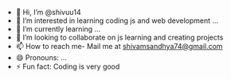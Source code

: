 - 👋 Hi, I’m @shivuu14
- 👀 I’m interested in learning coding js and web development ...
- 🌱 I’m currently learning ...
- 💞️ I’m looking to collaborate on js learning and creating projects
- 📫 How to reach me- Mail me at shivamsandhya74@gmail.com
- 😄 Pronouns: ...
- ⚡ Fun fact: Coding is very good 

<!---
shivuu14/shivuu14 is a ✨ special ✨ repository because its `README.md` (this file) appears on your GitHub profile.
You can click the Preview link to take a look at your changes.
--->
